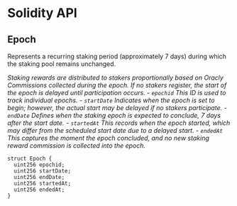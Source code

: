 # Solidity API

## Epoch

Represents a recurring staking period (approximately 7 days) during which the staking pool remains unchanged.

_Staking rewards are distributed to stakers proportionally based on Oracly Commissions collected during the epoch.
     If no stakers register, the start of the epoch is delayed until participation occurs.
     - `epochid` This ID is used to track individual epochs.
     - `startDate` Indicates when the epoch is set to begin; however, the actual start may be delayed if no stakers participate.
     - `endDate` Defines when the staking epoch is expected to conclude, 7 days after the start date.
     - `startedAt` This records when the epoch started, which may differ from the scheduled start date due to a delayed start.
     - `endedAt` This captures the moment the epoch concluded, and no new staking reward commission is collected into the epoch._

```solidity
struct Epoch {
  uint256 epochid;
  uint256 startDate;
  uint256 endDate;
  uint256 startedAt;
  uint256 endedAt;
}
```

